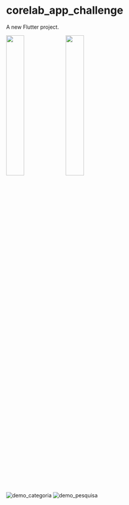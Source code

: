 # corelab_app_challenge

A new Flutter project.

<img src="https://github.com/bxedy/corelab_app_challenge/assets/86973277/8af550f4-99d5-4ed5-9a89-8ee61514b71a.gif" width="31%">
<img src="https://github.com/bxedy/corelab_app_challenge/assets/86973277/7a17d3da-38ee-49d3-b694-8fbcf1269313.gif" width="31%">


![demo_categoria](https://github.com/bxedy/corelab_app_challenge/assets/86973277/8af550f4-99d5-4ed5-9a89-8ee61514b71a)
![demo_pesquisa](https://github.com/bxedy/corelab_app_challenge/assets/86973277/7a17d3da-38ee-49d3-b694-8fbcf1269313)
